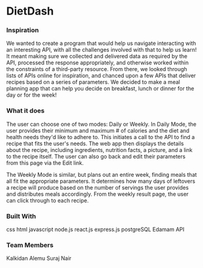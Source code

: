 # DietDash

### Inspiration
We wanted to create a program that would help us navigate interacting with an interesting API, with all the challenges involved with that to help us learn! It meant making sure we collected and delivered data as required by the API, processed the response appropriately, and otherwise worked within the constraints of a third-party resource. From there, we looked through lists of APIs online for inspiration, and chanced upon a few APIs that deliver recipes based on a series of parameters. We decided to make a meal planning app that can help you decide on breakfast, lunch or dinner for the day or for the week!

### What it does
The user can choose one of two modes: Daily or Weekly. In Daily Mode, the user provides their minimum and maximum # of calories and the diet and health needs they'd like to adhere to. This initiates a call to the API to find a recipe that fits the user's needs. The web app then displays the details about the recipe, including ingredients, nutrition facts, a picture, and a link to the recipe itself. The user can also go back and edit their parameters from this page via the Edit link.

The Weekly Mode is similar, but plans out an entire week, finding meals that all fit the appropriate parameters. It determines how many days of leftovers a recipe will produce based on the number of servings the user provides and distributes meals accordingly. From the weekly result page, the user can click through to each recipe.

### Built With
css
html
javascript
node.js
react.js
express.js
postgreSQL
Edamam API

### Team Members
Kalkidan Alemu
Suraj Nair

